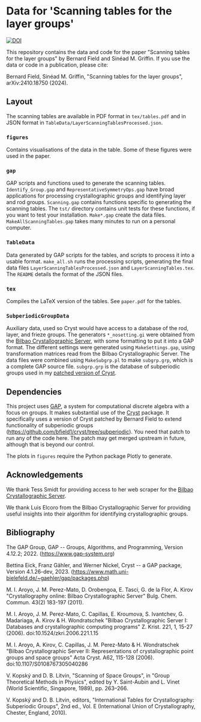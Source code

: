 # Data for 'Scanning tables for the layer groups'

[![DOI](https://zenodo.org/badge/DOI/10.5281/zenodo.13948517.svg)](https://doi.org/10.5281/zenodo.13948517)

This repository contains the data and code for the paper "Scanning tables for the layer groups" by Bernard Field and Sinéad M. Griffin.
If you use the data or code in a publication, please cite:

Bernard Field, Sinéad M. Griffin, "Scanning tables for the layer groups", arXiv:2410.18750 (2024).

## Layout

The scanning tables are available in PDF format in `tex/tables.pdf` and in JSON format in `TableData/LayerScanningTablesProcessed.json`.

### `figures`

Contains visualisations of the data in the table.
Some of these figures were used in the paper.

### `gap`

GAP scripts and functions used to generate the scanning tables.
`Identify_Group.gap` and `RepresentativeSymmetryOps.gap` have broad applications for processing crystallographic groups and identifying layer and rod groups.
`Scanning.gap` contains functions specific to generating the scanning tables.
The `tst/` directory contains unit tests for these functions, if you want to test your installation.
`Make*.gap` create the data files.
`MakeAllScanningTables.gap` takes many minutes to run on a personal computer.

### `TableData`

Data generated by GAP scripts for the tables, and scripts to process it into a usable format.
`make_all.sh` runs the processing scripts, generating the final data files `LayerScanningTablesProcessed.json` and `LayerScanningTables.tex`.
The `README` details the format of the JSON files.

### `tex`

Compiles the LaTeX version of the tables.
See `paper.pdf` for the tables.

### `SubperiodicGroupData`

Auxiliary data, used so Cryst would have access to a database of the rod, layer, and frieze groups.
The generators `*_nosetting.gi` were obtained from the [Bilbao Crystallographic Server](https://www.cryst.ehu.es/), with some formatting to put it into a GAP format.
The different settings were generated using `MakeSettings.gap`, using transformation matrices read from the Bilbao Crystallographic Server.
The data files were combined using `MakeSubgrp.pl` to make `subgrp.grp`, which is a complete GAP source file.
`subgrp.grp` is the database of subperiodic groups used in my [patched version of Cryst](https://github.com/bfield1/cryst/tree/subperiodic).

## Dependencies

This project uses [GAP](https://www.gap-system.org/), a system for computational discrete algebra with a focus on groups.
It makes substantial use of the [Cryst](https://www.math.uni-bielefeld.de/~gaehler/gap/packages.php) package.
It specifically uses a version of Cryst patched by Bernard Field to extend functionality of subperiodic groups (https://github.com/bfield1/cryst/tree/subperiodic).
You need that patch to run any of the code here.
The patch may get merged upstream in future, although that is beyond our control.

The plots in `figures` require the Python package Plotly to generate.

## Acknowledgements

We thank Tess Smidt for providing access to her web scraper for the [Bilbao Crystallographic Server](https://www.cryst.ehu.es/).

We thank Luis Elcoro from the Bilbao Crystallographic Server for providing useful insights into their algorithm for identifying crystallographic groups.

## Bibliography

The GAP Group, GAP -- Groups, Algorithms, and Programming, Version 4.12.2; 2022. (https://www.gap-system.org)

Bettina Eick, Franz Gähler, and Werner Nickel, Cryst -- a GAP package, Version 4.1.26-dev, 2023. (https://www.math.uni-bielefeld.de/~gaehler/gap/packages.php)

M. I. Aroyo, J. M. Perez-Mato, D. Orobengoa, E. Tasci, G. de la Flor, A. Kirov
"Crystallography online: Bilbao Crystallographic Server"
Bulg. Chem. Commun. 43(2) 183-197 (2011).

M. I. Aroyo, J. M. Perez-Mato, C. Capillas, E. Kroumova, S. Ivantchev, G. Madariaga, A. Kirov & H. Wondratschek
"Bilbao Crystallographic Server I: Databases and crystallographic computing programs"
Z. Krist. 221, 1, 15-27 (2006). doi:10.1524/zkri.2006.221.1.15

M. I. Aroyo, A. Kirov, C. Capillas, J. M. Perez-Mato & H. Wondratschek
"Bilbao Crystallographic Server II: Representations of crystallographic point groups and space groups"
Acta Cryst. A62, 115-128 (2006). doi:10.1107/S0108767305040286

V. Kopský and D. B. Litvin,
"Scanning of Space Groups", in "Group Theoretical Methods in Physics", edited by Y. Saint-Aubin and L. Vinet
(World Scientific, Singapore, 1989), pp. 263–266.

V. Kopský and D. B. Litvin, editors,
"International Tables for Crystallography: Subperiodic Groups", 2nd ed., Vol. E
(International Union of Crystallography, Chester, England, 2010).
